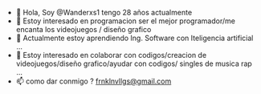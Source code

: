 - 👋 Hola, Soy @Wanderxs1 tengo 28 años actualmente
- 👀 Estoy interesado en programacion ser el mejor programador/me encanta los videojuegos / diseño grafico 
- 🌱 Actualmente estoy aprendiendo Ing. Software con Iteligencia artificial ...
- 💞️ Estoy interesado en colaborar con codigos/creacion de videojuegos/diseño grafico/ayudar con codigos/ singles de musica rap ...
- 📫 como dar conmigo ? frnklnvllgs@gmail.com
